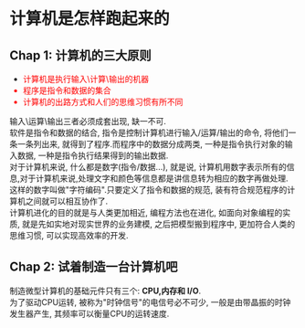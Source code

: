 # 计算机是怎样跑起来的
## Chap 1: 计算机的三大原则

* <font color= red> 计算机是执行输入\计算\输出的机器
* 程序是指令和数据的集合
* 计算机的出路方式和人们的思维习惯有所不同
</font>

输入\运算\输出三者必须成套出现, 缺一不可. <br>
软件是指令和数据的结合, 指令是控制计算机进行输入/运算/输出的命令, 将他们一条一条列出来, 就得到了程序.而程序中的数据分成两类, 一种是指令执行对象的输入数据, 一种是指令执行结果得到的输出数据. <br>
对于计算机来说, 什么都是数字(指令/数据...), 就是说, 计算机用数字表示所有的信息,对于计算机来说,处理文字和颜色等信息都是讲信息转为相应的数字再做处理. 这样的数字叫做"字符编码".只要定义了指令和数据的规范, 装有符合规范程序的计算机之间就可以相互协作了. <br>
计算机进化的目的就是与人类更加相近, 编程方法也在进化, 如面向对象编程的实质, 就是先如实地对现实世界的业务建模, 之后把模型搬到程序中, 更加符合人类的思维习惯, 可以实现高效率的开发. 

## Chap 2: 试着制造一台计算机吧
制造微型计算机的基础元件只有三个: **CPU,内存和 I/O**.<br>
为了驱动CPU运转, 被称为"时钟信号"的电信号必不可少, 一般是由带晶振的时钟发生器产生, 其频率可以衡量CPU的运转速度. 